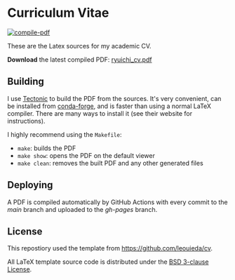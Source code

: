 # Curriculum Vitae

[![compile-pdf](https://github.com/r9y9/cv/workflows/compile-pdf/badge.svg?event=push)](https://github.com/r9y9/cv/actions)

These are the Latex sources for my academic CV.

**Download** the latest compiled PDF:
[ryuichi_cv.pdf](https://github.com/r9y9/cv/raw/gh-pages/ryuichi_cv.pdf)

## Building

I use [Tectonic](https://tectonic-typesetting.github.io) to build the PDF from
the sources.
It's very convenient, can be installed from
[conda-forge](https://github.com/conda-forge/tectonic-feedstock),
and is faster than using a normal LaTeX compiler.
There are many ways to install it (see their website for instructions).

I highly recommend using the `Makefile`:

* `make`: builds the PDF
* `make show`: opens the PDF on the default viewer
* `make clean`: removes the built PDF and any other generated files

## Deploying

A PDF is compiled automatically by GitHub Actions with every commit to the
*main* branch and uploaded to the *gh-pages* branch.

## License

This repostiory used the template from https://github.com/leouieda/cv.

All LaTeX template source code is distributed under the
[BSD 3-clause License](https://opensource.org/licenses/BSD-3-Clause).
